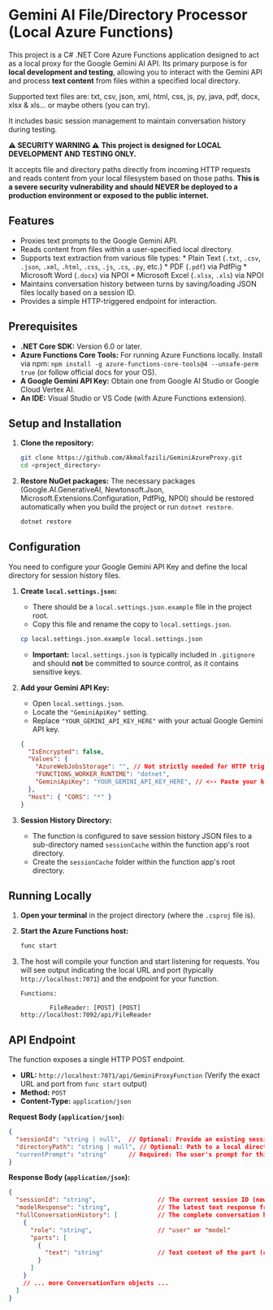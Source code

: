 # Gemini AI File/Directory Processor (Local Azure Functions)

This project is a C# .NET Core Azure Functions application designed to act as a local proxy for the Google Gemini AI API. Its primary purpose is for **local development and testing**, 
allowing you to interact with the Gemini API and process **text content** from files within a specified local directory.

Supported text files are: txt, csv, json, xml, html, css, js, py, java, pdf, docx, xlsx & xls... or maybe others (you can try).

It includes basic session management to maintain conversation history during testing.

**⚠️ SECURITY WARNING ⚠️**
**This project is designed for LOCAL DEVELOPMENT AND TESTING ONLY.**

It accepts file and directory paths directly from incoming HTTP requests and reads content from your local filesystem based on those paths.
**This is a severe security vulnerability and should NEVER be deployed to a production environment or exposed to the public internet.**

## Features
*   Proxies text prompts to the Google Gemini API.
*   Reads content from files within a user-specified local directory.
  *   Supports text extraction from various file types:
    *   Plain Text (`.txt`, `.csv`, `.json`, `.xml`, `.html`, `.css`, `.js`, `.cs`, `.py`, etc.)
    *   PDF (`.pdf`) via PdfPig
    *   Microsoft Word (`.docx`) via NPOI
    *   Microsoft Excel (`.xlsx`, `.xls`) via NPOI
*   Maintains conversation history between turns by saving/loading JSON files locally based on a session ID.
*   Provides a simple HTTP-triggered endpoint for interaction.

## Prerequisites
*   **.NET Core SDK:** Version 6.0 or later.
*   **Azure Functions Core Tools:** For running Azure Functions locally. Install via npm: `npm install -g azure-functions-core-tools@4 --unsafe-perm true` (or follow official docs for your OS).
*   **A Google Gemini API Key:** Obtain one from Google AI Studio or Google Cloud Vertex AI.
*   **An IDE:** Visual Studio or VS Code (with Azure Functions extension).

## Setup and Installation  
1.  **Clone the repository:**
    ```bash
    git clone https://github.com/Akmalfazili/GeminiAzureProxy.git
    cd <project_directory> 
    ```
2.  **Restore NuGet packages:**
    The necessary packages (Google.AI.GenerativeAI, Newtonsoft.Json, Microsoft.Extensions.Configuration, PdfPig, NPOI) should be restored automatically when you build the project or run `dotnet restore`.
    ```bash
    dotnet restore
    ```

## Configuration

You need to configure your Google Gemini API Key and define the local directory for session history files.

1.  **Create `local.settings.json`:**
    *   There should be a `local.settings.json.example` file in the project root.
    *   Copy this file and rename the copy to `local.settings.json`.
    ```bash
    cp local.settings.json.example local.settings.json
    ```
    *   **Important:** `local.settings.json` is typically included in `.gitignore` and should **not** be committed to source control, as it contains sensitive keys.

2.  **Add your Gemini API Key:**
    *   Open `local.settings.json`.
    *   Locate the `"GeminiApiKey"` setting.
    *   Replace `"YOUR_GEMINI_API_KEY_HERE"` with your actual Google Gemini API key.

    ```json
    {
      "IsEncrypted": false,
      "Values": {
        "AzureWebJobsStorage": "", // Not strictly needed for HTTP trigger with local state
        "FUNCTIONS_WORKER_RUNTIME": "dotnet",
        "GeminiApiKey": "YOUR_GEMINI_API_KEY_HERE", // <-- Paste your key here
      },
      "Host": { "CORS": "*" }
    }
    ```

3.  **Session History Directory:**
    *   The function is configured to save session history JSON files to a sub-directory named `sessionCache` within the function app's root directory.
    *   Create the `sessionCache` folder within the function app's root directory.

## Running Locally

1.  **Open your terminal** in the project directory (where the `.csproj` file is).
2.  **Start the Azure Functions host:**
    ```bash
    func start
    ```
3.  The host will compile your function and start listening for requests. You will see output indicating the local URL and port (typically `http://localhost:7071`) and the endpoint for your function.

    ```
    Functions:

            FileReader: [POST] [POST] http://localhost:7092/api/FileReader
    ```

## API Endpoint

The function exposes a single HTTP POST endpoint.

*   **URL:** `http://localhost:7071/api/GeminiProxyFunction` (Verify the exact URL and port from `func start` output)
*   **Method:** `POST`
*   **Content-Type:** `application/json`

**Request Body (`application/json`):**

```json
{
  "sessionId": "string | null",  // Optional: Provide an existing session ID to continue, leave null/empty for a new session.
  "directoryPath": "string | null", // Optional: Path to a local directory to process files from for this turn. Usually only needed for the first turn about a directory.
  "currentPrompt": "string"      // Required: The user's prompt for this turn. Can be empty if only loading history for a sessionId.
}
```
**Response Body (`application/json`):**
```json
{
  "sessionId": "string",                 // The current session ID (newly created or the one provided)
  "modelResponse": "string",             // The latest text response from the Gemini API
  "fullConversationHistory": [           // The complete conversation history up to the latest turn
    {
      "role": "string",                  // "user" or "model"
      "parts": [
        {
          "text": "string"               // Text content of the part (can be file content or prompt)
        }
      ]
    }
    // ... more ConversationTurn objects ...
  ]
}
```
